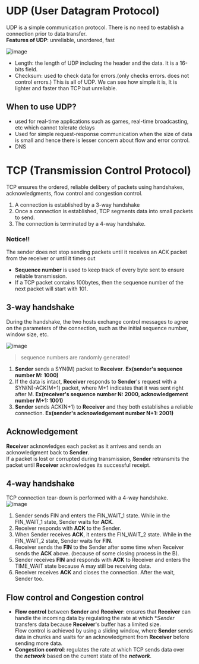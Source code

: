 # UDP (User Datagram Protocol)
UDP is a simple communication protocol. There is no need to establish a connection prior to data transfer.<br>
**Features of UDP**: unreliable, unordered, fast

![image](https://user-images.githubusercontent.com/67142421/178133335-70ef1d74-9b94-4d5f-bb30-f166eb2f93a0.png)

* Length: the length of UDP including the header and the data. It is a 16-bits field.
* Checksum: used to check data for errors.(only checks errors. does not control errors.)
This is all of UDP. We can see how simple it is, It is lighter and faster than TCP but unreliable.<br>

## When to use UDP?
* used for real-time applications such as games, real-time broadcasting, etc which cannot tolerate delays
* Used for simple request-response communication when the size of data is small and hence there is lesser concern about flow and error control.
* DNS

# TCP (Transmission Control Protocol)
TCP ensures the ordered, reliable delibery of packets using handshakes, acknowledgments, flow control and congestion control.<br>
1. A connection is established by a 3-way handshake
2. Once a connection is established, TCP segments data into small packets to send.
3. The connection is terminated by a 4-way handshake.

### Notice!!
The sender does not stop sending packets until it receives an ACK packet from the receiver or until it times out

- **Sequence number** is used to keep track of every byte sent to ensure reliable transmission.
- If a TCP packet contains 100bytes, then the sequence number of the next packet will start with 101.

## 3-way handshake
During the handshake, the two hosts exchange control messages to agree on the parameters of the connection, such as the initial sequence number, window size, etc.

![image](https://user-images.githubusercontent.com/67142421/223919290-f64023df-7cce-4681-a3d7-b580e4c5dfd5.png)

>sequence numbers are randomly generated!
1. **Sender** sends a SYN(M) packet to **Receiver**. **Ex(sender's sequence number M: 1000)**
2. If the data is intact, **Receiver** responds to **Sender**'s request with a SYN(N)-ACK(M+1) packet, where M+1 indicates that it was sent right after M.
**Ex(receiver's sequence number N: 2000, acknowledgement number M+1: 1001)**
3. **Sender** sends ACK(N+1) to **Receiver** and they both establishes a reliable connection. **Ex(sender's acknowledgement number N+1: 2001)**

## Acknowledgement
**Receiver** acknowledges each packet as it arrives and sends an acknowledgment back to **Sender**.<br>
If a packet is lost or corrupted during transmission, **Sender** retransmits the packet until **Receiver** acknowledges its successful receipt.<br>

## 4-way handshake
TCP connection tear-down is performed with a 4-way handshake.<br>
![image](https://user-images.githubusercontent.com/67142421/178133057-8290aaef-1b2d-4c66-8c49-69b35f40e2b8.png)

1. Sender sends FIN and enters the FIN_WAIT_1 state. While in the FIN_WAIT_1 state, Sender waits for **ACK**.
2. Receiver responds with **ACK** to the Sender.
3. When Sender receives **ACK**, it enters the FIN_WAIT_2 state. While in the FIN_WAIT_2 state, Sender waits for **FIN**.
4. Receiver sends the **FIN** to the Sender after some time when Receiver sends the **ACK** above. (because of some closing process in the B).
5. Sender receives **FIN** and responds with **ACK** to Receiver and enters the TIME_WAIT state because A may still be receiving data.
6. Receiver receives **ACK** and closes the connection. After the wait, Sender too.

## Flow control and Congestion control
- **Flow control** between **Sender** and **Receiver**: ensures that **Receiver** can handle the incoming data by regulating the rate at which **Sender* transfers data because **Receiver**'s buffer has a limited size.<br>
Flow control is achieved by using a sliding window, where **Sender** sends data in chunks and waits for an acknowledgment from **Receiver** before sending more data.
- **Congestion control**: regulates the rate at which TCP sends data over the ***network*** based on the current state of the ***network***.
